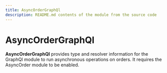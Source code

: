 ```yaml
---
title: AsyncOrderGraphQl
description: README.md contents of the module from the source code
---
```


# AsyncOrderGraphQl

**AsyncOrderGraphQl** provides type and resolver information for the GraphQl module
to run asynchronous operations on orders. It requires the AsyncOrder module to be enabled.

